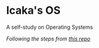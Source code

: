 # Icaka's OS
A self-study on Operating Systems


*Following the steps from [this repo](https://github.com/cfenollosa/os-tutorial)*

